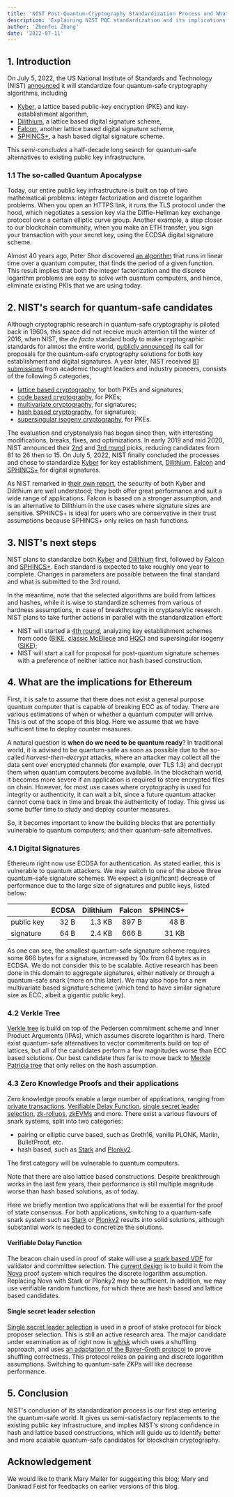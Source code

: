 ```yaml
---
title: 'NIST Post-Quantum-Cryptography Standardization Process and What it means for Ethereum'
description: 'Explaining NIST PQC standardization and its implications on Ethereum'
author: 'Zhenfei Zhang'
date: '2022-07-11'
---
```

## 1. Introduction
On July 5, 2022, the US National Institute of Standards and Technology (NIST) [announced](https://csrc.nist.gov/Projects/post-quantum-cryptography/selected-algorithms-2022) it will standardize four quantum-safe cryptography algorithms, including
- [Kyber](https://pq-crystals.org/kyber/), a lattice based public-key encryption (PKE) and key-establishment algorithm, 
- [Dilithium](https://pq-crystals.org/dilithium/), a lattice based digital signature scheme,
- [Falcon](https://falcon-sign.info/), another lattice based digital signature scheme,
- [SPHINCS+](https://sphincs.org/), a hash based digital signature scheme.

This _semi-concludes_ a half-decade long search for quantum-safe alternatives to existing public 
key infrastructure.

### 1.1 The so-called Quantum Apocalypse

Today, our entire public key infrastructure is built on top of two mathematical problems: integer factorization and discrete logarithm problems. When you open an HTTPS link, it runs the TLS protocol under the hood, which negotiates a session key via the Diffie-Hellman key exchange protocol over a certain elliptic curve group. Another example, a step closer to our blockchain community, when you make an ETH transfer, you sign your transaction with your secret key, using the ECDSA digital signature scheme. 

Almost 40 years ago, Peter Shor discovered [an algorithm](https://en.wikipedia.org/wiki/Shor%27s_algorithm) that runs in linear time over a quantum computer, that finds the period of a given function. This result implies that both the integer factorization and the discrete logarithm problems are easy to solve with quantum computers, and hence, eliminate existing PKIs that we are using today. 

## 2. NIST's search for quantum-safe candidates

Although cryptographic research in quantum-safe cryptography is piloted back in 1960s, this space did not receive much attention till the winter of 2016, when NIST, the _de facto_ standard body to make cryptographic standards for almost the entire world, [publicly announced](https://csrc.nist.gov/Projects/post-quantum-cryptography/post-quantum-cryptography-standardization/Call-for-Proposals) its call for proposals for the quantum-safe cryptography solutions for both key establishment and digital signatures. A year later, NIST received [81 submissions](https://csrc.nist.gov/Projects/post-quantum-cryptography/post-quantum-cryptography-standardization/Round-1-Submissions) from academic thought leaders and industry pioneers, consists of the following 5 categories,
- [lattice based cryptography](https://en.wikipedia.org/wiki/Lattice-based_cryptography), for both PKEs and signatures;
- [code based cryptography](https://en.wikipedia.org/wiki/McEliece_cryptosystem), for PKEs;
- [multivariate cryptography](https://en.wikipedia.org/wiki/Multivariate_cryptography), for signatures;
- [hash based cryptography](https://en.wikipedia.org/wiki/Hash-based_cryptography), for signatures;
- [supersingular isogeny cryptography](https://en.wikipedia.org/wiki/Supersingular_isogeny_key_exchange), for PKEs.

The evaluation and cryptanalysis has began since then, with interesting modifications, breaks, fixes, and optimizations. In early 2019 and mid 2020, NIST announced their [2nd](https://csrc.nist.gov/Projects/post-quantum-cryptography/post-quantum-cryptography-standardization/round-2-submissions) and [3rd round](https://csrc.nist.gov/Projects/post-quantum-cryptography/post-quantum-cryptography-standardization/round-3-submissions) picks, reducing candidates from 81 to 26 then to 15. On July 5, 2022, NIST finally concluded the processes and chose to standardize [Kyber](https://pq-crystals.org/kyber/) for key establishment, [Dilithium](https://pq-crystals.org/dilithium/), [Falcon](https://falcon-sign.info/) and [SPHINCS+](https://sphincs.org/) for digital signatures.

As NIST remarked in [their own report](https://nvlpubs.nist.gov/nistpubs/ir/2022/NIST.IR.8413.pdf), the security of both Kyber and Dilithium are well understood; they both offer great performance and suit a wide range of applications. Falcon is based on a stronger assumption, and is an alternative to Dilithium in the use cases where signature sizes are sensitive. SPHINCS+ is ideal for users who are conservative in their trust assumptions because SPHINCS+ only relies on hash functions.

## 3. NIST's next steps

NIST plans to standardize both [Kyber](https://pq-crystals.org/kyber/) and [Dilithium](https://pq-crystals.org/dilithium/) first, followed by [Falcon](https://falcon-sign.info/) and [SPHINCS+](https://sphincs.org/). Each standard is expected to take roughly one year to complete. Changes in parameters are possible between the final standard and what is submitted to the 3rd round. 

In the meantime, note that the selected algorithms are build from lattices and hashes, while it is wise to standardize schemes from various of hardness assumptions, in case of breakthroughs in cryptanalytic research. NIST plans to take further actions in parallel with the standardization effort:

- NIST will started a [4th round](https://csrc.nist.gov/Projects/post-quantum-cryptography/round-4-submissions), analyzing key establishment schemes from code ([BIKE](https://bikesuite.org/), [classic McEliece](https://classic.mceliece.org) and [HQC](http://pqc-hqc.org/)) and supersingular isogeny ([SIKE](http://sike.org/));
- NIST will start a call for proposal for post-quantum signature schemes with a preference of neither lattice nor hash based construction.

## 4. What are the implications for Ethereum

First, it is safe to assume that there does not exist a general purpose quantum computer that is capable of breaking ECC as of today. There are various estimations of when or whether a quantum computer will arrive. This is out of the scope of this blog. Here we assume that we have sufficient time to deploy counter measures.

A natural question is __when do we need to be quantum ready__? In traditional world, it is advised to be quantum-safe as soon as possible due to the so-called _harvest-then-decrypt_ attacks, where an attacker may collect all the data sent over encrypted channels (for example, over TLS 1.3) and decrypt them when quantum computers become available. In the blockchain world, it becomes more severe if an application is required to store encrypted files on chain. However, for most use cases where cryptography is used for integrity or authenticity, it can wait a bit, since a future quantum attacker cannot come back in time and break the authenticity of today. This gives us some buffer time to study and deploy counter measures.

So, it becomes important to know the building blocks that are potentially vulnerable to quantum computers; and their quantum-safe alternatives.

### 4.1 Digital Signatures

Ethereum right now use ECDSA for authentication. As stated earlier, this is vulnerable to quantum attackers. We may switch to one of the above three quantum-safe signature schemes. We expect a (significant) decrease of performance due to the large size of signatures and public keys, listed below:

| | ECDSA | Dilithium | Falcon | SPHINCS+ |
| --- | ---: |---: |---: |---: |
| public key | 32 B| 1.3 KB | 897 B | 48 B |
| signature | 64 B| 2.4 KB | 666 B | 31 KB |

As one can see, the smallest quantum-safe signature scheme requires some 666 bytes for a signature, increased by 10x from 64 bytes as in ECDSA. We do not consider this to be scalable. Active research has been done in this domain to aggregate signatures, either natively or through a quantum-safe snark (more on this later). We may also hope for a new multivariate based signature scheme (which tend to have similar signature size as ECC, albeit a gigantic public key).

### 4.2 Verkle Tree

[Verkle tree](https://vitalik.eth.limo/general/2021/06/18/verkle.html) is build on top of the Pedersen commitment scheme and Inner Product Arguments (IPAs), which assumes discrete logarithm is hard. There exist quantum-safe alternatives to vector commitments build on top of lattices, but all of the candidates perform a few magnitudes worse than ECC based solutions. Our best candidate thus far is to move back to [Merkle Patricia tree](https://ethereum.stackexchange.com/questions/6415/eli5-how-does-a-merkle-patricia-trie-tree-work) that only relies on the hash assumption.

### 4.3 Zero Knowledge Proofs and their applications

Zero knowledge proofs enable a large number of applications, ranging from [private transactions](https://z.cash/), [Verifiable Delay Function](https://eprint.iacr.org/2018/601.pdf), [single secret leader selection](https://ethresear.ch/t/whisk-a-practical-shuffle-based-ssle-protocol-for-ethereum/11763), [zk-rollups](https://ethresear.ch/t/zkopru-zk-optimistic-rollup-for-private-transactions/7717), [zkEVMs](https://ethresear.ch/t/the-intuition-and-summary-of-zkevm/10877) and more. There exist a various flavours of snark systems, split into two categories:
- pairing or elliptic curve based, such as Groth16, vanilla PLONK, Marlin, BulletProof, etc. 
- hash based, such as [Stark](https://eprint.iacr.org/2018/046.pdf) and [Plonky2](https://github.com/mir-protocol/plonky2).


The first category will be vulnerable to quantum computers.

Note that there are also lattice based constructions. Despite breakthrough works in the last few years, their performance is still multiple magnitude worse than hash based solutions, as of today.

Here we briefly mention two applications that will be essential for the proof of state consensus. For both applications, switching to a quantum-safe snark system such as [Stark](https://eprint.iacr.org/2018/046.pdf) or [Plonky2](https://github.com/mir-protocol/plonky2) results into solid solutions, although substantial work is needed to concretize the solutions. 




#### Verifiable Delay Function

The beacon chain used in proof of stake will use a [snark based VDF](https://zkproof.org/2021/11/24/practical-snark-based-vdf/) for validator and committee selection. The [current design](https://github.com/protocol/vdf) is to build it from the [Nova](https://eprint.iacr.org/2021/370) proof system which requires the discrete logarithm assumption. Replacing Nova with Stark or Plonky2 may be sufficient. In addition, we may use verifiable random functions, for which there are hash based and lattice based candidates.

#### Single secret leader selection

[Single secret leader selection](https://ethresear.ch/t/whisk-a-practical-shuffle-based-ssle-protocol-for-ethereum/11763) is used in a proof of stake protocol for block proposer selection. This is still an active research area. The major candidate under examination as of right now is [whisk](https://ethresear.ch/t/whisk-a-practical-shuffle-based-ssle-protocol-for-ethereum/11763) which uses a shuffling approach, and uses [an adaptation of the Bayer-Groth protocol](https://crypto.ethereum.org/blog/groth-sahai-blogpost) to prove shuffling correctness. This protocol relies on pairing and discrete logarithm assumptions. Switching to quantum-safe ZKPs will like decrease performance.

## 5. Conclusion

NIST's conclusion of its standardization process is our first step entering the quantum-safe world. It gives us semi-satisfactory replacements to the existing public key infrastructure, and implies NIST's strong confidence in hash and lattice based constructions, which will guide us to identify better and more scalable quantum-safe candidates for blockchain cryptography.

## Acknowledgement

We would like to thank Mary Maller for suggesting this blog; Mary and Dankrad Feist for feedbacks on earlier versions of this blog.
